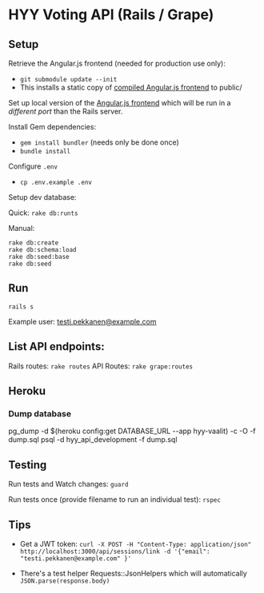 # HYY Voting API (Rails / Grape)

## Setup

Retrieve the Angular.js frontend (needed for production use only):
* `git submodule update --init`
* This installs a static copy of
  [compiled Angular.js frontend](https://github.com/pre/hyy-voting-frontend-dist)
  to public/

Set up local version of the [Angular.js frontend](https://github.com/pre/hyy-voting-frontend)
which will be run in a _different port_ than the Rails server.

Install Gem dependencies:
* `gem install bundler` (needs only be done once)
* `bundle install`

Configure `.env`
* `cp .env.example .env`

Setup dev database:

Quick:
`rake db:runts`

Manual:
~~~
rake db:create
rake db:schema:load
rake db:seed:base
rake db:seed
~~~

## Run

`rails s`

Example user:
testi.pekkanen@example.com

## List API endpoints:

Rails routes: `rake routes`
API Routes: `rake grape:routes`

## Heroku

### Dump database

pg_dump -d $(heroku config:get DATABASE_URL --app hyy-vaalit) -c -O -f dump.sql
psql -d hyy_api_development -f dump.sql


## Testing

Run tests and Watch changes:
`guard`

Run tests once (provide filename to run an individual test):
`rspec`


## Tips

* Get a JWT token:
  `curl -X POST -H "Content-Type: application/json" http://localhost:3000/api/sessions/link -d '{"email": "testi.pekkanen@example.com" }'`

* There's a test helper Requests::JsonHelpers which will automatically `JSON.parse(response.body)`

